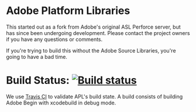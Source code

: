 Adobe Platform Libraries
=====

This started out as a fork from Adobe's original ASL Perforce server, but has since been undergoing development. Please contact the project owners if you have any questions or comments.

If you're trying to build this without the Adobe Source Libraries, you're going to have a bad time.

Build Status: [![Build status](https://travis-ci.org/stlab/adobe_platform_libraries.png?branch=master)](https://travis-ci.org/stlab/adobe_platform_libraries)
=====

We use [Travis CI](https://travis-ci.org/stlab/adobe_platform_libraries) to validate APL's build state. A build consists of building Adobe Begin with xcodebuild in debug mode.